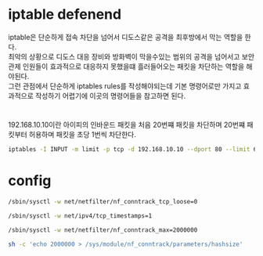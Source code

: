 # iptable defenend

iptable은 단순하게 접속 차단을 넘어서 디도스같은 공격을 최후방에서 막는 역할을 한다.  
최악의 상황으로 디도스 대응 장비와 방화벽이 막을수있는 범위의 공격을 넘어서고 보안관제 인원들이 효과적으로 대응하지 못했을떄 흘러들어오는 패킷을 차단하는 역할을 해야된다.  
그런 관점에서 단순하게 iptables rules를 작성해야되는데 기본 명령어로만 가지고 효과적으로 작성하기 어렵기에 이곳의 명령어들을 참고하면 된다.   

# 
192.168.10.10이란 아이피의 인바운드 패킷을 처음 20번쨰 패킷을 차단하며 20번쨰 패킷부터 허용하며 패킷을 초당 1번씩 차단한다.  


``` bash
iptables -I INPUT -m limit -p tcp -d 192.168.10.10 --dport 80 --limit 60/m --limit-burst 20  -j DROP
```

# config


``` bash
/sbin/sysctl -w net/netfilter/nf_conntrack_tcp_loose=0

/sbin/sysctl -w net/ipv4/tcp_timestamps=1

/sbin/sysctl -w net/netfilter/nf_conntrack_max=2000000

sh -c 'echo 2000000 > /sys/module/nf_conntrack/parameters/hashsize'
```